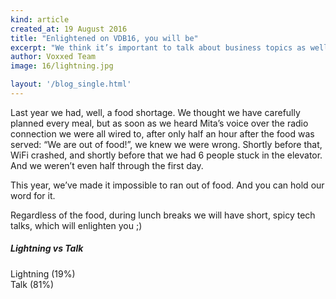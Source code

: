 ```yaml
---
kind: article
created_at: 19 August 2016
title: "Enlightened on VDB16, you will be"
excerpt: "We think it’s important to talk about business topics as well, alongside with technology ones"
author: Voxxed Team
image: 16/lightning.jpg

layout: '/blog_single.html'
---
```


Last year we had, well, a food shortage. We thought we have carefully planned every meal, but as soon as we heard Mita’s voice over the radio connection we were all wired to, after only half an hour after the food was served: “We are out of food!”, we knew we were wrong. Shortly before that, WiFi crashed, and shortly before that we had 6 people stuck in the elevator. And we weren’t even half through the first day.

This year, we’ve made it impossible to ran out of food. And you can hold our word for it.

Regardless of the food, during lunch breaks we will have short, spicy tech talks, which will enlighten you ;)

<div class="block-grid">
  <div class="block-grid-xs-1">
    <div class="item-block-holder text-center margin-top-med">
      <h5 class="yellow text-center">Lightning vs Talk</h5>
      <div data-doughnut>
        <div data-doughnut-value="81.00"></div>
        <div data-doughnut-value="19.00"></div>
      </div>
      <div class="legend"><i class="fa fa-circle blue"></i> Lightning (19%)</div>
      <div class="legend"><i class="fa fa-circle green"></i> Talk (81%)</div>
    </div>
  </div>
</div>
